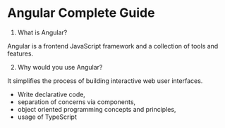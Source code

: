 # Angular Complete Guide

1. What is Angular?

Angular is a frontend JavaScript framework and a collection of tools and features.

2. Why would you use Angular?

It simplifies the process of building interactive web user interfaces.

- Write declarative code, 
- separation of concerns via components, 
- object oriented programming concepts and principles, 
- usage of TypeScript



